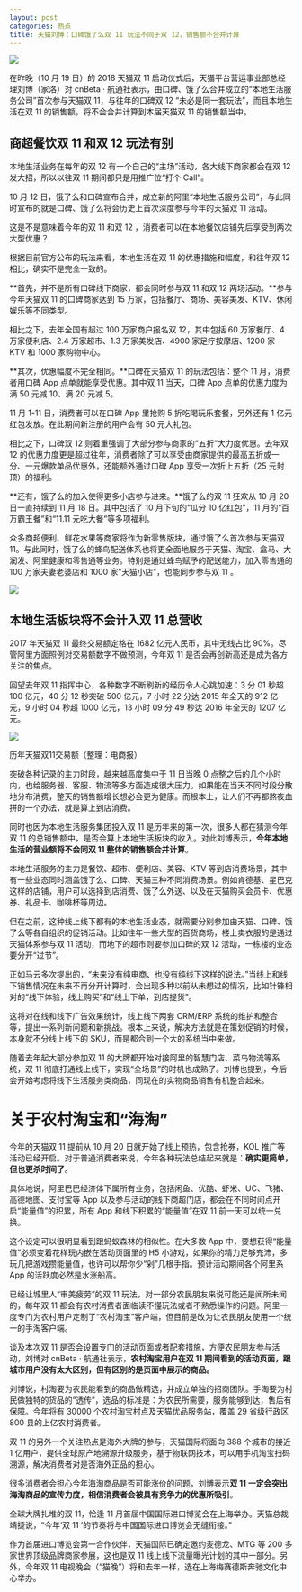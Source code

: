 ```yaml
---
layout: post
categories: 热点
title: 天猫刘博：口碑饿了么双 11 玩法不同于双 12，销售额不合并计算
---
```


![](https://ws1.sinaimg.cn/large/4b91f9d5gy1fweu7gf58hj20jg0fsh3g.jpg)

在昨晚（10 月 19 日）的 2018 天猫双 11 启动仪式后，天猫平台营运事业部总经理刘博（家洛）对 cnBeta · 航通社表示，由口碑、饿了么合并成立的“本地生活服务公司”首次参与天猫双 11，与往年的口碑双 12 “未必是同一套玩法”，而且本地生活在双 11 的销售额，将不会合并计算到本届天猫双 11 的销售额当中。

## 商超餐饮双 11 和双 12 玩法有别

本地生活业务在每年的双 12 有一个自己的“主场”活动，各大线下商家都会在双 12 发大招，所以以往双 11 期间都只是用推广位“打个 Call”。

10 月 12 日，饿了么和口碑宣布合并，成立新的阿里“本地生活服务公司”，与此同时宣布的就是口碑、饿了么将会历史上首次深度参与今年的天猫双 11 活动。

这是不是意味着今年的双 11 和双 12 ，消费者可以在本地餐饮店铺先后享受到两次大型优惠？

根据目前官方公布的玩法来看，本地生活在双 11 的优惠措施和幅度，和往年双 12 相比，确实不是完全一致的。

**首先，并不是所有口碑线下商家，都会同时参与双 11 和双 12 两场活动。**参与今年天猫双 11 的口碑商家达到 15 万家，包括餐厅、商场、美容美发、KTV、休闲娱乐等不同类型。

相比之下，去年全国有超过 100 万家商户报名双 12，其中包括 60 万家餐厅、4 万家便利店、2.4 万家超市、1.3 万家美发店、4900 家足疗按摩店、1200 家 KTV 和 1000 家购物中心。

**其次，优惠幅度不完全相同。**口碑在天猫双 11 的玩法包括：整个 11 月，消费者用口碑 App 点单就能享受优惠。其中双 11 当天，口碑 App 点单的优惠力度为满 50 元减 10、满 20 元减 5。

11 月 1-11 日，消费者可以在口碑 App 里抢购 5 折吃喝玩乐套餐，另外还有 1 亿元红包发放。在此期间新注册的用户会有 50 元大礼包。

相比之下，口碑双 12 则着重强调了大部分参与商家的“五折”大力度优惠。去年双 12 的优惠力度更是超过往年，消费者除了可以享受由商家提供的最高五折或一分、一元爆款单品优惠外，还能额外通过口碑 App 享受一次折上五折（25 元封顶）的福利。

**还有，饿了么的加入使得更多小店参与进来。**饿了么的双 11 狂欢从 10 月 20 日一直持续到 11 月 18 日。其中包括了 10 月下旬的“瓜分 10 亿红包”，11 月的“百万霸王餐”和“11.11 元吃大餐”等多项福利。

众多商超便利、鲜花水果等商家将作为新零售版块，通过饿了么首次参与天猫双 11。与此同时，饿了么的蜂鸟配送体系也将更全面地服务于天猫、淘宝、盒马、大润发、阿里健康和零售通等业务。特别是通过蜂鸟赋予的配送能力，加入零售通的 100 万家夫妻老婆店和 1000 家“天猫小店”，也能同步参与双 11 。

![](https://ws1.sinaimg.cn/large/4b91f9d5gy1fweu7snvfwj20jg0ivkam.jpg)

## 本地生活板块将不会计入双 11 总营收

2017 年天猫双 11 最终交易额定格在 1682 亿元人民币，其中无线占比 90%。尽管阿里方面照例对交易额数字不做预测，今年双 11 是否会再创新高还是成为各方关注的焦点。

回望去年双 11 指挥中心，各种数字不断刷新的经历令人心跳加速：3 分 01 秒超 100 亿元，40 分 12 秒突破 500 亿元，7 小时 22 分达 2015 年全天的 912 亿元，9 小时 04 秒超 1000 亿元，13 小时 09 分 49 秒达 2016 年全天的 1207 亿元。

![](http://upload.techweb.com.cn/s/640/2017/1113/1510537222465.jpg)

历年天猫双11交易额（整理：电商报）

突破各种记录的主力时段，越来越高度集中于 11 日当晚 0 点整之后的几个小时内，也给服务器、客服、物流等多方面造成很大压力。如果能在当天不同时段分散地分布消费，整天的销售额增长想必会更为健康。而根本上，让人们不再都熬夜血拼的一个办法，就是算上到店消费。

同时也因为本地生活服务集团投入双 11 是历年来的第一次，很多人都在猜测今年双 11 的总销售额中，是否会算上本地生活板块的收入。对此刘博表示，**今年本地生活的营业额将不会同双 11 整体的销售额合并计算**。

本地生活服务的主力是餐饮、超市、便利店、美容、KTV 等到店消费场景，其中有一些业态同时涵盖饿了么、口碑、天猫三种不同消费场景。例如肯德基、星巴克这样的店铺，用户可以选择到店消费、饿了么外送、以及在天猫购买会员卡、优惠券、礼品卡、咖啡杯等周边。

但在之前，这种线上线下都有的本地生活业态，就需要分别参加由天猫、口碑、饿了么等各自组织的促销活动。比如往年一些大型的百货商场，楼上卖衣服的是通过天猫体系参与双 11 活动，而地下的超市则要参加口碑的双 12 活动，一栋楼的业态要分开“过节”。

正如马云多次提出的，“未来没有纯电商、也没有纯线下这样的说法。”当线上和线下销售情况在未来不再分开计算时，会出现多种以前从未想过的情况，比如针锋相对的“线下体验，线上购买”和“线上下单，到店提货”。

这将对在线和线下广告效果统计，线上线下两套 CRM/ERP 系统的维护和整合等，提出一系列新问题和新挑战。根本上来说，解决方法就是在策划促销的时候，本身就不分线上线下的 SKU，而是都合到一个大的系统当中来做。

随着去年起大部分参加双 11 的大牌都开始对接阿里的智慧门店、菜鸟物流等系统，双 11 彻底打通线上线下，实现“全场景”的时机也成熟了。刘博也提到，今后会开始考虑将线下生活服务类商品，同现在的实物商品销售有机整合起来。

# 关于农村淘宝和“海淘”

今年的天猫双 11 提前从 10 月 20 日就开始了线上预热，包含抢券，KOL 推广等活动已经开启。对于普通消费者来说，今年各种玩法总结起来就是：**确实更简单，但也更杀时间了**。

具体地说，阿里巴巴经济体下属所有业务，包括闲鱼、优酷、虾米、UC、飞猪、高德地图、支付宝等 App 以及参与活动的线下商超门店，都会在不同时间点开启“能量值”的积累，所有 App 和线下积累的“能量值”在双 11 前一天可以统一兑换。

这个设定可以很明显看到跟蚂蚁森林的相似性。在大多数 App 中，要想获得“能量值”必须变着花样玩内嵌在活动页面里的 H5 小游戏，如果你的精力足够充沛，多玩几把游戏攒能量值，也许可以帮你少“剁”几根手指。预计活动期间各个阿里系 App 的活跃度必然是水涨船高。

已经让城里人“审美疲劳”的双 11 玩法，对一部分农民朋友来说可能还是闻所未闻的，每年双 11 都会有农村消费者面临读不懂玩法或者不熟悉操作的问题。阿里一度专门为农村用户定制了“农村淘宝”客户端，但目前是改为让农民朋友使用一个统一的手淘客户端。

谈及本次双 11 是否会设置专门的活动页面或者配套措施，方便农民朋友参与活动，刘博对 cnBeta · 航通社表示，**农村淘宝用户在双 11 期间看到的活动页面，跟城市用户没有太大区别，但有区别的是页面中展示的商品。**

刘博说，村淘要为农民能看到的商品做精选，并成立单独的招商团队。手淘要为村民做独特的货品的“透传”，选品的标准是：为农民所需要，服务能够到达，售后有保障。今年将有 30000 个农村淘宝村点及天猫优品服务站，覆盖 29 省级行政区 800 县的上亿农村消费者。

双 11 的另外一个关注热点是海外大牌的参与，天猫国际将面向 388 个城市的接近 1 亿用户，提供全球原产地溯源升级服务，基于物联网技术，可以用手机淘宝扫码溯源，解决消费者对是否海外正品的担心。

很多消费者会担心今年海淘商品是否可能涨价的问题，刘博表示**双 11 一定会突出海淘商品的宣传力度，相信消费者会被具有竞争力的优惠所吸引**。

全球大牌扎堆的双 11，恰逢 11 月首届中国国际进口博览会在上海举办。天猫总裁靖捷说，“今年‘双 11 ’的节奏将与中国国际进口博览会无缝衔接。”

作为首届进口博览会第一合作伙伴，天猫国际已确定邀约麦德龙、MTG 等 200 多家世界顶级品牌商家参展，这也是双 11 线上线下流量曝光计划的其中一部分。另外，今年双 11 电视晚会（“猫晚”）将和去年一样，选在上海梅赛德斯奔驰文化中心举办。